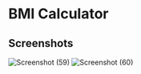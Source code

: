 <h1>BMI Calculator</h1>
<h2>Screenshots</h2>

![Screenshot (59)](https://github.com/user-attachments/assets/182fa166-8c45-4c51-9b83-7d7a462121ab)
![Screenshot (60)](https://github.com/user-attachments/assets/c526e0ef-b229-47e5-9c50-3701c5061797)
